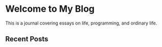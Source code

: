 # Welcome to My Blog

This is a journal covering essays on life, programming, and ordinary life.

## Recent Posts